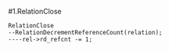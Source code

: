#1.RelationClose

```
RelationClose
--RelationDecrementReferenceCount(relation);
----rel->rd_refcnt -= 1;
```